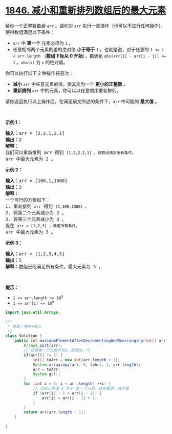 # [1846. 减小和重新排列数组后的最大元素](https://leetcode-cn.com/problems/maximum-element-after-decreasing-and-rearranging/)



<div class="content__1Y2H"><div class="notranslate"><p>给你一个正整数数组&nbsp;<code>arr</code>&nbsp;。请你对 <code>arr</code>&nbsp;执行一些操作（也可以不进行任何操作），使得数组满足以下条件：</p>

<ul>
	<li><code>arr</code>&nbsp;中 <strong>第一个</strong>&nbsp;元素必须为&nbsp;<code>1</code>&nbsp;。</li>
	<li>任意相邻两个元素的差的绝对值 <strong>小于等于</strong>&nbsp;<code>1</code>&nbsp;，也就是说，对于任意的 <code>1 &lt;= i &lt; arr.length</code>&nbsp;（<strong>数组下标从 0 开始</strong>），都满足&nbsp;<code>abs(arr[i] - arr[i - 1]) &lt;= 1</code>&nbsp;。<code>abs(x)</code>&nbsp;为&nbsp;<code>x</code>&nbsp;的绝对值。</li>
</ul>

<p>你可以执行以下 2 种操作任意次：</p>

<ul>
	<li><strong>减小</strong> <code>arr</code>&nbsp;中任意元素的值，使其变为一个 <strong>更小的正整数</strong>&nbsp;。</li>
	<li><strong>重新排列</strong>&nbsp;<code>arr</code>&nbsp;中的元素，你可以以任意顺序重新排列。</li>
</ul>

<p>请你返回执行以上操作后，在满足前文所述的条件下，<code>arr</code>&nbsp;中可能的 <strong>最大值</strong>&nbsp;。</p>

<p>&nbsp;</p>

<p><strong>示例 1：</strong></p>

<pre><b>输入：</b>arr = [2,2,1,2,1]
<b>输出：</b>2
<b>解释：</b>
我们可以重新排列 arr 得到 <code>[1,2,2,2,1] ，该数组满足所有条件。</code>
arr 中最大元素为 2 。
</pre>

<p><strong>示例 2：</strong></p>

<pre><b>输入：</b>arr = [100,1,1000]
<b>输出：</b>3
<b>解释：</b>
一个可行的方案如下：
1. 重新排列 <code>arr</code> 得到 <code>[1,100,1000] 。</code>
2. 将第二个元素减小为 2 。
3. 将第三个元素减小为 3 。
现在 <code>arr = [1,2,3] ，满足所有条件。</code>
arr 中最大元素为 3 。
</pre>

<p><strong>示例 3：</strong></p>

<pre><b>输入：</b>arr = [1,2,3,4,5]
<b>输出：</b>5
<b>解释：</b>数组已经满足所有条件，最大元素为 5 。
</pre>

<p>&nbsp;</p>

<p><strong>提示：</strong></p>

<ul>
	<li><code>1 &lt;= arr.length &lt;= 10<sup>5</sup></code></li>
	<li><code>1 &lt;= arr[i] &lt;= 10<sup>9</sup></code></li>
</ul>


```java
import java.util.Arrays;

/**
 * 思路：排序+贪心
 */
class Solution {
    public int maximumElementAfterDecrementingAndRearranging(int[] arr) {
        Arrays.sort(arr);
        // 如果第一个元素不为1，就添加一个
        if(arr[0] != 1) {
            int[] toArr = new int[arr.length + 1];
            System.arraycopy(arr, 0, toArr, 1, arr.length);
            arr = toArr;
            System.gc();
        }
        for (int i = 1; i < arr.length; ++i) {
            // 当前元素值-1 大于 前一个元素，违背要求，减少值
            if (arr[i] - 1 > arr[i - 1]) {
                arr[i] = arr[i - 1] + 1;
            }
        }
        return arr[arr.length - 1];
    }
    
}
```

